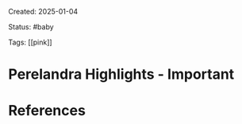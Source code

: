 Created: 2025-01-04

Status: #baby 

Tags: [[pink]]

# Perelandra Highlights - Important









# References



